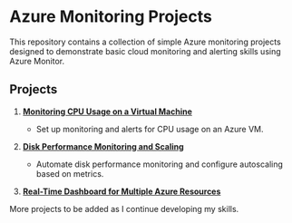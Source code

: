 # Azure Monitoring Projects

This repository contains a collection of simple Azure monitoring projects designed to demonstrate basic cloud monitoring and alerting skills using Azure Monitor.


## Projects

1. **[Monitoring CPU Usage on a Virtual Machine](./Project%201:%20-CPU-monitoring/README.md)**
   - Set up monitoring and alerts for CPU usage on an Azure VM.

2. **[Disk Performance Monitoring and Scaling](./Project%202:%20-disk-scaling/README.md)**
   - Automate disk performance monitoring and configure autoscaling based on metrics.
  
3. **[Real-Time Dashboard for Multiple Azure Resources](./Project%203:%20Real-Time%20Dashboard%20for%20Multiple%20Azure%20Resources/README.md)**


More projects to be added as I continue developing my skills.
